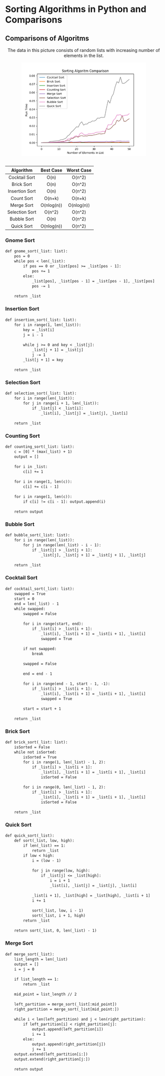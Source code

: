 # Sorting Algorithms in Python and Comparisons

## Comparisons of Algoritms

<div align="center">
   <p>The data in this picture consists of random lists with increasing number of elements in the list.<br></p>
   <div>
      <table>
         <tr>
            <img src="https://github.com/helizac/Gsu-Dersler/blob/main/ING231-Algoritma-ve-Ileri-Bilgisayar-Programlama/Alistirma_3/Sorting%20Algorithms.png" width=400>
         <tr>
      </table>
      <table>
         <thead>
            <tr>
               <th align="center">Algorithm</th>
               <th align="center">Best Case</th>
               <th align="center">Worst Case</th>
            </tr>
         </thead>
         <tbody>
            <tr>
               <td align="center">Cocktail Sort</td>
               <td align="center">O(n)</td>
               <td align="center">O(n^2)</td>
            </tr>
            <tr>
               <td align="center">Brick Sort</td>
               <td align="center">O(n)</td>
               <td align="center">O(n^2)</td>
            </tr>
             <tr>
               <td align="center">Insertion Sort</td>
               <td align="center">O(n)</td>
               <td align="center">O(n^2)</td>
            </tr>
             <tr>
               <td align="center">Count Sort</td>
               <td align="center">O(n+k)</td>
               <td align="center">O(n+k)</td>
            </tr>
             <tr>
               <td align="center">Merge Sort</td>
               <td align="center">O(nlog(n))</td>
               <td align="center">O(nlog(n))</td>
            </tr>
             <tr>
               <td align="center">Selection Sort</td>
               <td align="center">O(n^2)</td>
               <td align="center">O(n^2)</td>
            </tr>
             <tr>
               <td align="center">Bubble Sort</td>
               <td align="center">O(n)</td>
               <td align="center">O(n^2)</td>
            </tr>
             <tr>
               <td align="center">Quick Sort</td>
               <td align="center">O(nlog(n))</td>
               <td align="center">O(n^2)</td>
            </tr>
         </tbody>
      </table>
   </div>
</div>

### Gnome Sort

```
def gnome_sort(_list: list):
    pos = 0
    while pos < len(_list):
        if pos == 0 or _list[pos] >= _list[pos - 1]:
            pos += 1
        else:
            _list[pos], _list[pos - 1] = _list[pos - 1], _list[pos]
            pos -= 1

    return _list
```

### Insertion Sort
```
def insertion_sort(_list: list):
    for i in range(1, len(_list)):
        key = _list[i]
        j = i - 1

        while j >= 0 and key < _list[j]:
            _list[j + 1] = _list[j]
            j -= 1
        _list[j + 1] = key

    return _list
```

### Selection Sort
```
def selection_sort(_list: list):
    for i in range(len(_list)):
        for j in range(i + 1, len(_list)):
            if _list[j] < _list[i]:
                _list[i], _list[j] = _list[j], _list[i]

    return _list
```

### Counting Sort
```
def counting_sort(_list: list):
    c = [0] * (max(_list) + 1)
    output = []

    for i in _list:
        c[i] += 1

    for i in range(1, len(c)):
        c[i] += c[i - 1]

    for i in range(1, len(c)):
        if c[i] != c[i - 1]: output.append(i)

    return output
```

### Bubble Sort
```
def bubble_sort(_list: list):
    for i in range(len(_list)):
        for j in range(len(_list) - i - 1):
            if _list[j] > _list[j + 1]:
                _list[j], _list[j + 1] = _list[j + 1], _list[j]

    return _list
```

### Cocktail Sort
```
def cocktail_sort(_list: list):
    swapped = True
    start = 0
    end = len(_list) - 1
    while swapped:
        swapped = False

        for i in range(start, end):
            if _list[i] > _list[i + 1]:
                _list[i], _list[i + 1] = _list[i + 1], _list[i]
                swapped = True

        if not swapped:
            break

        swapped = False

        end = end - 1

        for i in range(end - 1, start - 1, -1):
            if _list[i] > _list[i + 1]:
                _list[i], _list[i + 1] = _list[i + 1], _list[i]
                swapped = True

        start = start + 1

    return _list
```

### Brick Sort
```
def brick_sort(_list: list):
    isSorted = False
    while not isSorted:
        isSorted = True
        for i in range(1, len(_list) - 1, 2):
            if _list[i] > _list[i + 1]:
                _list[i], _list[i + 1] = _list[i + 1], _list[i]
                isSorted = False

        for i in range(0, len(_list) - 1, 2):
            if _list[i] > _list[i + 1]:
                _list[i], _list[i + 1] = _list[i + 1], _list[i]
                isSorted = False

    return _list
```

### Quick Sort
```
def quick_sort(_list):
    def sort(_list, low, high):
        if len(_list) == 1:
            return _list
        if low < high:
            i = (low - 1)

            for j in range(low, high):
                if _list[j] <= _list[high]:
                    i = i + 1
                    _list[i], _list[j] = _list[j], _list[i]

            _list[i + 1], _list[high] = _list[high], _list[i + 1]
            i += 1

            sort(_list, low, i - 1)
            sort(_list, i + 1, high)
        return _list

    return sort(_list, 0, len(_list) - 1)
```

### Merge Sort
```
def merge_sort(_list):
    list_length = len(_list)
    output = []
    i = j = 0

    if list_length == 1:
        return _list

    mid_point = list_length // 2

    left_partition = merge_sort(_list[:mid_point])
    right_partition = merge_sort(_list[mid_point:])

    while i < len(left_partition) and j < len(right_partition):
        if left_partition[i] < right_partition[j]:
            output.append(left_partition[i])
            i += 1
        else:
            output.append(right_partition[j])
            j += 1
    output.extend(left_partition[i:])
    output.extend(right_partition[j:])

    return output
```
